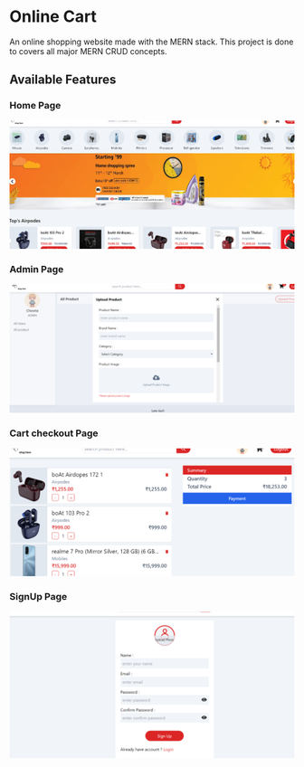 # Online Cart
An online shopping website made with the MERN stack. This project is done to covers all major MERN CRUD concepts.

## Available Features

### Home Page
![Home Page](./frontend/src/assest/githubReadme/home-page.PNG)

### Admin Page
![Admin Page](./frontend/src/assest/githubReadme/adminPanel-page.PNG)

### Cart checkout Page
![addProductPage](./frontend/src/assest/githubReadme/cart-page.PNG)

### SignUp Page
![deleteProductPage](./frontend/src/assest/githubReadme/signup-page.PNG)
